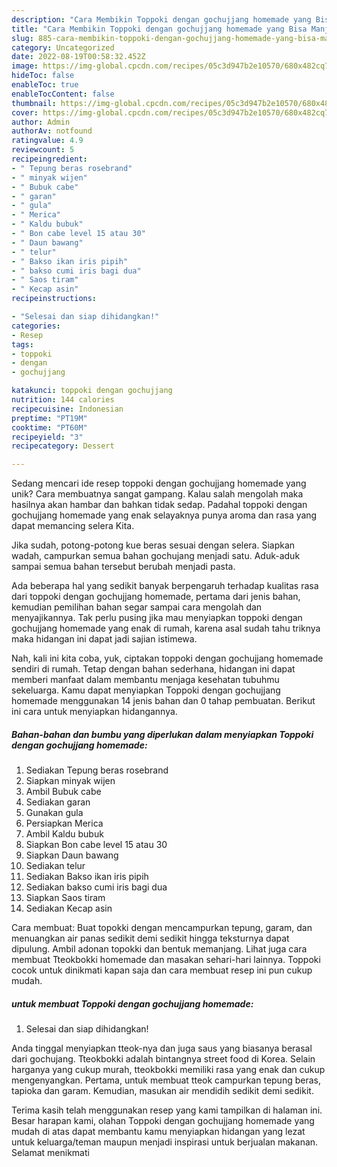 ```yaml
---
description: "Cara Membikin Toppoki dengan gochujjang homemade yang Bisa Manjain Lidah"
title: "Cara Membikin Toppoki dengan gochujjang homemade yang Bisa Manjain Lidah"
slug: 885-cara-membikin-toppoki-dengan-gochujjang-homemade-yang-bisa-manjain-lidah
category: Uncategorized
date: 2022-08-19T00:58:32.452Z
image: https://img-global.cpcdn.com/recipes/05c3d947b2e10570/680x482cq70/toppoki-dengan-gochujjang-homemade-foto-resep-utama.jpg
hideToc: false
enableToc: true
enableTocContent: false
thumbnail: https://img-global.cpcdn.com/recipes/05c3d947b2e10570/680x482cq70/toppoki-dengan-gochujjang-homemade-foto-resep-utama.jpg
cover: https://img-global.cpcdn.com/recipes/05c3d947b2e10570/680x482cq70/toppoki-dengan-gochujjang-homemade-foto-resep-utama.jpg
author: Admin
authorAv: notfound
ratingvalue: 4.9
reviewcount: 5
recipeingredient:
- " Tepung beras rosebrand"
- " minyak wijen"
- " Bubuk cabe"
- " garan"
- " gula"
- " Merica"
- " Kaldu bubuk"
- " Bon cabe level 15 atau 30"
- " Daun bawang"
- " telur"
- " Bakso ikan iris pipih"
- " bakso cumi iris bagi dua"
- " Saos tiram"
- " Kecap asin"
recipeinstructions:

- "Selesai dan siap dihidangkan!"
categories:
- Resep
tags:
- toppoki
- dengan
- gochujjang

katakunci: toppoki dengan gochujjang 
nutrition: 144 calories
recipecuisine: Indonesian
preptime: "PT19M"
cooktime: "PT60M"
recipeyield: "3"
recipecategory: Dessert

---
```





Sedang mencari ide resep toppoki dengan gochujjang homemade yang unik? Cara membuatnya sangat gampang. Kalau salah mengolah maka hasilnya akan hambar dan bahkan tidak sedap. Padahal toppoki dengan gochujjang homemade yang enak selayaknya punya aroma dan rasa yang dapat memancing selera Kita.





Jika sudah, potong-potong kue beras sesuai dengan selera. Siapkan wadah, campurkan semua bahan gochujang menjadi satu. Aduk-aduk sampai semua bahan tersebut berubah menjadi pasta.

Ada beberapa hal yang sedikit banyak berpengaruh terhadap kualitas rasa dari toppoki dengan gochujjang homemade, pertama dari jenis bahan, kemudian pemilihan bahan segar sampai cara mengolah dan menyajikannya. Tak perlu pusing jika mau menyiapkan toppoki dengan gochujjang homemade yang enak di rumah, karena asal sudah tahu triknya maka hidangan ini dapat jadi sajian istimewa.






Nah, kali ini kita coba, yuk, ciptakan toppoki dengan gochujjang homemade sendiri di rumah. Tetap dengan bahan sederhana, hidangan ini dapat memberi manfaat dalam membantu menjaga kesehatan tubuhmu sekeluarga. Kamu dapat menyiapkan Toppoki dengan gochujjang homemade menggunakan 14 jenis bahan dan 0 tahap pembuatan. Berikut ini cara untuk menyiapkan hidangannya.

<!--inarticleads1-->

##### Bahan-bahan dan bumbu yang diperlukan dalam menyiapkan Toppoki dengan gochujjang homemade:

1. Sediakan  Tepung beras rosebrand
1. Siapkan  minyak wijen
1. Ambil  Bubuk cabe
1. Sediakan  garan
1. Gunakan  gula
1. Persiapkan  Merica
1. Ambil  Kaldu bubuk
1. Siapkan  Bon cabe level 15 atau 30
1. Siapkan  Daun bawang
1. Sediakan  telur
1. Sediakan  Bakso ikan iris pipih
1. Sediakan  bakso cumi iris bagi dua
1. Siapkan  Saos tiram
1. Sediakan  Kecap asin


Cara membuat: Buat topokki dengan mencampurkan tepung, garam, dan menuangkan air panas sedikit demi sedikit hingga teksturnya dapat dipulung. Ambil adonan topokki dan bentuk memanjang. Lihat juga cara membuat Tteokbokki homemade dan masakan sehari-hari lainnya. Toppoki cocok untuk dinikmati kapan saja dan cara membuat resep ini pun cukup mudah. 

<!--inarticleads2-->

#####  untuk membuat Toppoki dengan gochujjang homemade:


1. Selesai dan siap dihidangkan!

Anda tinggal menyiapkan tteok-nya dan juga saus yang biasanya berasal dari gochujang. Tteokbokki adalah bintangnya street food di Korea. Selain harganya yang cukup murah, tteokbokki memiliki rasa yang enak dan cukup mengenyangkan. Pertama, untuk membuat tteok campurkan tepung beras, tapioka dan garam. Kemudian, masukan air mendidih sedikit demi sedikit. 

Terima kasih telah menggunakan resep yang kami tampilkan di halaman ini. Besar harapan kami, olahan Toppoki dengan gochujjang homemade yang mudah di atas dapat membantu kamu menyiapkan hidangan yang lezat untuk keluarga/teman maupun menjadi inspirasi untuk berjualan makanan. Selamat menikmati
